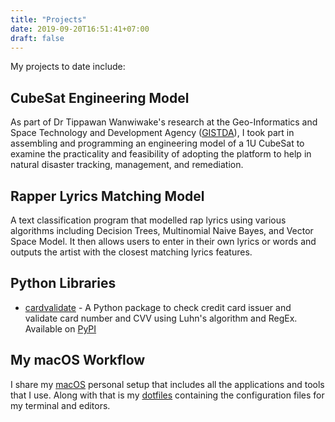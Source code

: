 ```yaml
---
title: "Projects"
date: 2019-09-20T16:51:41+07:00
draft: false
---
```


My projects to date include:

## CubeSat Engineering Model

As part of Dr Tippawan Wanwiwake's research at the Geo-Informatics and Space Technology and Development Agency ([GISTDA](https://gistda.or.th/main/en)), I took part in assembling and programming an engineering model of a 1U CubeSat to examine the practicality and feasibility of adopting the platform to help in natural disaster tracking, management, and remediation.

## Rapper Lyrics Matching Model

A text classification program that modelled rap lyrics using various algorithms including Decision Trees, Multinomial Naive Bayes, and Vector Space Model. It then allows users to enter in their own lyrics or words and outputs the artist with the closest matching lyrics features.

## Python Libraries

- [cardvalidate](https://github.com/tansawit/cardvalidate) - A Python package to check credit card issuer and validate card number and CVV using Luhn's algorithm and RegEx. Available on [PyPI](https://pypi.org/project/cardvalidate/)

## My macOS Workflow

I share my [macOS](https://github.com/tansawit/my-mac-setup) personal setup that includes all the applications and tools that I use. Along with that is my [dotfiles](https://github.com/tansawit/dotfiles) containing the configuration files for my terminal and editors.

